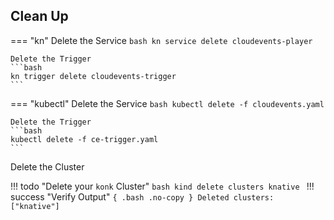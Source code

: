 ## Clean Up

=== "kn"
    Delete the Service
    ```bash
    kn service delete cloudevents-player
    ```

    Delete the Trigger
    ```bash
    kn trigger delete cloudevents-trigger
    ```

=== "kubectl"
    Delete the Service
    ```bash
    kubectl delete -f cloudevents.yaml
    ```

    Delete the Trigger
    ```bash
    kubectl delete -f ce-trigger.yaml
    ```

Delete the Cluster

!!! todo "Delete your `konk` Cluster"
    ```bash
    kind delete clusters knative
    ```
!!! success "Verify Output"
    ```{ .bash .no-copy }
    Deleted clusters: ["knative"]
    ```
